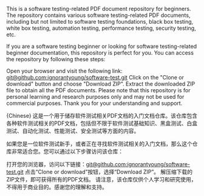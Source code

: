 This is a software testing-related PDF document repository for beginners. The repository contains various software testing-related PDF documents, including but not limited to software testing foundations, black box testing, white box testing, automation testing, performance testing, security testing, etc.

If you are a software testing beginner or looking for software testing-related beginner documentation, this repository is perfect for you. You can access the repository by following these steps:

Open your browser and visit the following link: [git@github.com:ignorantyoung/software-test.git](https://github.com/ignorantyoung/software-test)
Click on the "Clone or download" button and choose "Download ZIP".
Extract the downloaded ZIP file to obtain all the PDF documents.
Please note that this repository is for personal learning and research purposes only and may not be used for commercial purposes. Thank you for your understanding and support.





{Chinese}
这是一个用于储存软件测试相关PDF文档的入门文档仓库。该仓库包含各种软件测试相关的PDF文档，包括但不限于软件测试基础知识、黑盒测试、白盒测试、自动化测试、性能测试、安全测试等方面的内容。

如果您是一位软件测试新手，或者正在寻找软件测试相关的入门文档，那么这个仓库非常适合您。您可以通过以下步骤访问该仓库：

打开您的浏览器，访问以下链接：[git@github.com:ignorantyoung/software-test.git](https://github.com/ignorantyoung/software-test)
点击“Clone or download”按钮，选择“Download ZIP”。
解压缩下载的ZIP文件，即可获得所有的PDF文档。
请注意，该仓库仅供个人学习和研究使用，不得用于商业目的。感谢您的理解和支持。
